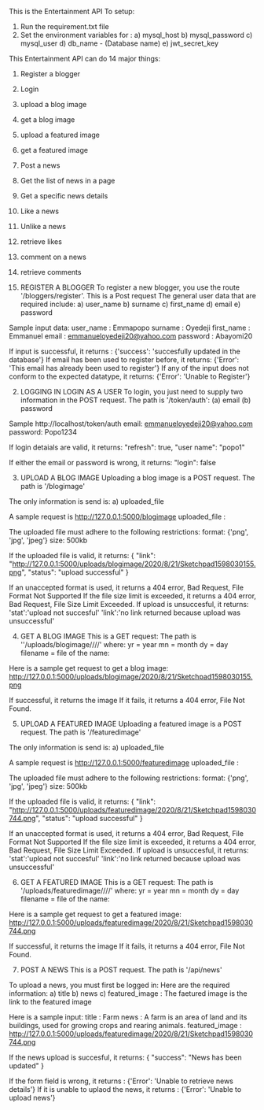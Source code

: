 This is the Entertainment API
To setup:
1) Run the requirement.txt file
2) Set the environment variables for :
    a) mysql_host
    b) mysql_password
    c) mysql_user
    d) db_name - (Database name)
    e) jwt_secret_key

This Entertainment API can do 14 major things:
1) Register a blogger
2) Login 
3) upload a blog image
4) get a blog image
5) upload a featured image
6) get a featured image
7) Post a news
8) Get the list of news in a page
9) Get a specific news details
10) Like a news
11) Unlike a news
12) retrieve likes
13) comment on a news
14) retrieve comments



1) REGISTER A BLOGGER
To register a new blogger, you use the route '/bloggers/register'. This is a Post request
The  general user data that are required include:
a) user_name 
b) surname
c) first_name 
d) email 
e) password

Sample input data:
user_name  : Emmapopo
surname    : Oyedeji
first_name : Emmanuel
email      : emmanueloyedeji20@yahoo.com
password   : Abayomi20

If input is successful, it returns :                                         {'success': 'succesfully updated in the database'}
If email has been used to register before, it returns:                       {'Error': 'This email has already been used to register'}
If any of the input does not conform to the expected datatype, it returns:   {'Error': 'Unable to Register'}  



2) LOGGING IN
LOGIN AS A USER
To login, you just need to supply two information in the POST request. The path is '/token/auth':
(a) email
(b) password

Sample 
http://localhost/token/auth
email: emmanueloyedeji20@yahoo.com
password: Popo1234

If login detaials are valid, it returns: "refresh": true,
                                        "user name": "popo1"
            
If either the email or password is wrong, it returns:  "login": false



3) UPLOAD A BLOG IMAGE
Uploading a blog image is a POST request. The path is '/blogimage'

The only information is send is:
a) uploaded_file

A sample request is
http://127.0.0.1:5000/blogimage
uploaded_file : <upload the image file>  

The uploaded file must adhere to the following restrictions:
format: {'png', 'jpg', 'jpeg'}
size: 500kb

If the uploaded file is valid, it returns: 
{
  "link": "http://127.0.0.1:5000/uploads/blogimage/2020/8/21/Sketchpad1598030155.png",
  "status": "upload successful"
}

If an unaccepted format is used, it returns a 404 error, Bad Request, File Format Not Supported
If the file size limit is exceeded, it returns a 404 error, Bad Request, File Size Limit Exceeded.
If upload is unsuccesful, it returns:
'stat':'upload not succesful'
'link':'no link returned because upload was unsuccessful'



4) GET A BLOG IMAGE
This is a GET request: The path is ''/uploads/blogimage/<yr>/<mn>/<dy>/<filename>'
where:
yr = year
mn = month
dy = day
filename = file of the name:

Here is a sample get request to get a blog image:
http://127.0.0.1:5000/uploads/blogimage/2020/8/21/Sketchpad1598030155.png

If successful, it returns the image
If it fails, it returns a 404 error, File Not Found.



5) UPLOAD A FEATURED IMAGE
Uploading a featured image is a POST request. The path is '/featuredimage'

The only information is send is:
a) uploaded_file

A sample request is
http://127.0.0.1:5000/featuredimage
uploaded_file : <upload the image file>  

The uploaded file must adhere to the following restrictions:
format: {'png', 'jpg', 'jpeg'}
size: 500kb

If the uploaded file is valid, it returns: 
{
  "link": "http://127.0.0.1:5000/uploads/featuredimage/2020/8/21/Sketchpad1598030744.png",
  "status": "upload successful"
}

If an unaccepted format is used, it returns a 404 error, Bad Request, File Format Not Supported
If the file size limit is exceeded, it returns a 404 error, Bad Request, File Size Limit Exceeded.
If upload is unsuccesful, it returns:
'stat':'upload not succesful'
'link':'no link returned because upload was unsuccessful'



6) GET A FEATURED IMAGE
This is a GET request: The path is '/uploads/featuredimage/<yr>/<mn>/<dy>/<filename>'
where:
yr = year
mn = month
dy = day
filename = file of the name:

Here is a sample get request to get a featured image:
http://127.0.0.1:5000/uploads/featuredimage/2020/8/21/Sketchpad1598030744.png

If successful, it returns the image
If it fails, it returns a 404 error, File Not Found.



7) POST A NEWS
This is a POST request. The path is '/api/news'

To upload a news, you must first be logged in:
Here are the required information:
a) title
b) news 
c) featured_image : The faetured image is the link to the featured image

Here is a sample input:
title          :    Farm
news           :    A farm is an area of land and its buildings, used for growing crops and rearing animals.
featured_image :    http://127.0.0.1:5000/uploads/featuredimage/2020/8/21/Sketchpad1598030744.png

If the news upload is succesful, it returns: 
{
  "success": "News has been updated"
}

If the form field is wrong, it returns          :         {'Error': 'Unable to retrieve news details'}
If it is unable to uplaod the news, it returns  :         {'Error': 'Unable to upload news'}



<!-- 8) GET THE LIST OF NEWS ON A PAGE
This is GET request that allows the user to get a list of news on a page.
The route is: '/api/newslist/<int:per>/<int:page_num>'
where:
per is the number of news list required in a page
page_num is the specific page number

Here is a sample a request:
Link: http://127.0.0.1:5000/api/newslist/2/2
And here is the return:
{
  "news_list": {
    "3": {
      "blogger_id": "Daniel Adewuyi",
      "news_id": 3,
      "title": "boy"
    },
    "4": {
      "blogger_id": "Daniel Adewuyi",
      "news_id": 4,
      "title": "Farm"
    }
  },
  "status": "success"
}

If no news list is returned for the request, it returns:
{
  "news_list": {},
  "status": "failed"
}



9) GET A SPECIFIC NEWS DETAILS
This is a GET request. 
The route is: '/api/news/<int:news_id>'
where:
news_id is the news id:

Here is a sample request:
http://127.0.0.1:5000/api/news/1

If the request is succesful, it returns:
{
    "1": {
        "blogger_name": "Monihan Patrick",
        "content": "Bouyuhs hasudch hiuukdhnjck hiudjc",
        "featured image": "http://127.0.0.1:5000/uploads/blogimage/2020/12/21/WIN_20201208_12_24_49_Pro1608560765.jpg",
        "no of comments": 0,
        "no of likes": 1,
        "time": "Sat, 30 Jan 2021 16:02:50 GMT",
        "title": "boy",
        "user like ?": "no"
    },
    "status": "success"
}

If the news id doesn't exist, it returns:
{
  "news": "Record not found",
  "status": "failed"
}


10) LIKE A NEWS
This is a POST request. The path is '/api/news/like'

The information that needs to be provided are:

a) news_id

A sample request is
http://127.0.0.1:5000/api/news/like
news_id: 1

if successful, it returns:
{
    "status": "liked"
}

If unsuccessful, it returns:
{
    "Error": "unable to like news"
}


11) UNLIKE A NEWS
This is a POST request. The path is '/api/news/unlike'

The information that needs to be provided is:
a) news_id

A sample request is
http://127.0.0.1:5000/api/news/unlike
news_id: 1

If successful, it returns,
{
    "status": "unliked"
}

If unsuccessful, it returns,
{
    "Error": "unable to unlike news"
}



12) RETRIEVE LIKES
This is a GET request.
The route is: '/api/likes/<news_id>'
where:
news_id is the news id:

Here is a sample request:
http://127.0.0.1:5000/api/likes/1

This means retrieve all the likes for news_id 1

If successful, it returns,
{
    "1": {
        "liker": 1,
        "timestamp": "Mon, 01 Feb 2021 13:26:10 GMT"
    },
    "6": {
        "liker": 2,
        "timestamp": "Mon, 01 Feb 2021 15:17:54 GMT"
    }
}

where "1" and "6" represents the like_id in the like table. 

If there are no likes, it returns
{}


13) COMMENT ON A NEWS
This is a POST request. The path is '/api/news/comment'

The information that needs to be provided is:
a) news_id
b) comment

A sample request is
http://127.0.0.1:5000/api/news/comment
news_id: 1
comment: 'Fuck all the things that are happening'

If successful, it returns:
{
    "status": "commented"
}

If unsuccessful, it returns:
{
    "Error": "unable to comment on news"
}


14) RETREIVE COMMENTS
This is a GET request.
The route is: '/api/comments/<news_id>'
where:
news_id is the news id:

Here is a sample request:
http://127.0.0.1:5000/api/comments/2

This means retrieve all the comments for news_id 2

If successful, it returns:
{
    "1": {
        "comment": "God save us from all this rubbish",
        "commenter": 2,
        "timestamp": "Mon, 01 Feb 2021 13:36:31 GMT"
    },
    "2": {
        "comment": "What's the meaning of all this rubbish again",
        "commenter": 2,
        "timestamp": "Mon, 01 Feb 2021 13:37:25 GMT"
    }
}

If there are no comments to be retrieved, it returns:
{}

 -->
